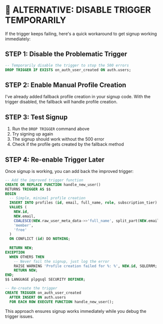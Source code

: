 # 🔧 ALTERNATIVE: DISABLE TRIGGER TEMPORARILY

If the trigger keeps failing, here's a quick workaround to get signup working immediately:

## STEP 1: Disable the Problematic Trigger

```sql
-- Temporarily disable the trigger to stop the 500 errors
DROP TRIGGER IF EXISTS on_auth_user_created ON auth.users;
```

## STEP 2: Enable Manual Profile Creation

I've already added fallback profile creation in your signup code. With the trigger disabled, the fallback will handle profile creation.

## STEP 3: Test Signup

1. Run the `DROP TRIGGER` command above
2. Try signing up again 
3. The signup should work without the 500 error
4. Check if the profile gets created by the fallback method

## STEP 4: Re-enable Trigger Later

Once signup is working, you can add back the improved trigger:

```sql
-- Add the improved trigger function
CREATE OR REPLACE FUNCTION handle_new_user()
RETURNS TRIGGER AS $$
BEGIN
  -- Simple, minimal profile creation
  INSERT INTO profiles (id, email, full_name, role, subscription_tier)
  VALUES (
    NEW.id,
    NEW.email,
    COALESCE(NEW.raw_user_meta_data->>'full_name', split_part(NEW.email, '@', 1)),
    'member',
    'free'
  )
  ON CONFLICT (id) DO NOTHING;
  
  RETURN NEW;
EXCEPTION
  WHEN OTHERS THEN
    -- Never fail the signup, just log the error
    RAISE WARNING 'Profile creation failed for %: %', NEW.id, SQLERRM;
    RETURN NEW;
END;
$$ LANGUAGE plpgsql SECURITY DEFINER;

-- Re-create the trigger
CREATE TRIGGER on_auth_user_created
  AFTER INSERT ON auth.users
  FOR EACH ROW EXECUTE FUNCTION handle_new_user();
```

This approach ensures signup works immediately while you debug the trigger issues.